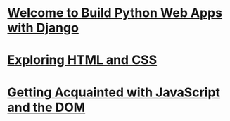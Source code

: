 # [Welcome to Build Python Web Apps with Django](https://www.codecademy.com/paths/build-python-web-apps-with-django/tracks/django-introduction-to-the-web/modules/django-introduction-to-the-web/informationals/django-welcome)

# [Exploring HTML and CSS](https://www.codecademy.com/paths/build-python-web-apps-with-django/tracks/django-introduction-to-the-web/modules/django-introduction-to-the-web/articles/django-exploring-html-and-css)

# [Getting Acquainted with JavaScript and the DOM](https://www.codecademy.com/paths/build-python-web-apps-with-django/tracks/django-introduction-to-the-web/modules/django-introduction-to-the-web/articles/django-getting-acquainted-with-javascript-and-the-dom)
